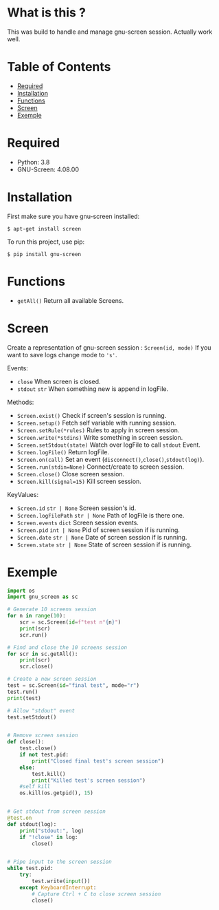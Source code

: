 # What is this ?

This was build to handle and manage gnu-screen session. Actually work well.

# Table of Contents

* [Required](#required)
* [Installation](#installation)
* [Functions](#functions)
* [Screen](#screen)
* [Exemple](#exemple)

# Required

 * Python: 3.8
 * GNU-Screen: 4.08.00

# Installation

First make sure you have gnu-screen installed:
```
$ apt-get install screen
```

To run this project, use pip:
```
$ pip install gnu-screen
```

# Functions
  
- `getAll()` Return all available Screens.

# Screen

Create a representation of gnu-screen session : `Screen(id, mode)`
If you want to save logs change mode to `'s'`.

Events:
- `close` When screen is closed.
- `stdout` `str` When something new is append in logFile.

Methods:
- `Screen.exist()` Check if screen's session is running.
- `Screen.setup()` Fetch self variable with running session.
- `Screen.setRule(*rules)` Rules to apply in screen session.
- `Screen.write(*stdins)` Write something in screen session.
- `Screen.setStdout(state)` Watch over logFile to call `stdout` Event.
- `Screen.logFile()` Return logFile.
- `Screen.on(call)` Set an event (`disconnect()`,`close()`,`stdout(log)`).
- `Screen.run(stdin=None)` Connect/create to screen session.
- `Screen.close()` Close screen session.
- `Screen.kill(signal=15)` Kill screen session.

KeyValues:
- `Screen.id` `str | None` Screen session's id.
- `Screen.logFilePath` `str | None` Path of logFile is there one.
- `Screen.events` `dict` Screen session events.
- `Screen.pid` `int | None` Pid of screen session if is running.
- `Screen.date` `str | None` Date of screen session if is running.
- `Screen.state` `str | None` State of screen session if is running.

# Exemple

```py
import os
import gnu_screen as sc

# Generate 10 screens session
for n in range(10):
    scr = sc.Screen(id=f"test n°{n}")
    print(scr)
    scr.run()

# Find and close the 10 screens session
for scr in sc.getAll():
    print(scr)
    scr.close()

# Create a new screen session
test = sc.Screen(id="final test", mode="r")
test.run()
print(test)

# Allow "stdout" event
test.setStdout()


# Remove screen session
def close():
    test.close()
    if not test.pid:
        print("Closed final test's screen session")
    else:
        test.kill()
        print("Killed test's screen session")
    #self kill
    os.kill(os.getpid(), 15)


# Get stdout from screen session
@test.on
def stdout(log):
    print("stdout:", log)
    if "!close" in log:
        close()


# Pipe input to the screen session
while test.pid:
    try:
        test.write(input())
    except KeyboardInterrupt:
        # Capture Ctrl + C to close screen session
        close()
```
